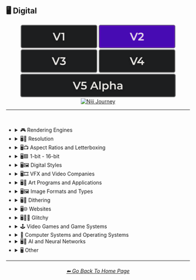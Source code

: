 <h2>🖥 Digital</h2>

<div align="center">

[<img src="/Images/Repo_Parts/Buttons/Version_Buttons/button_version_V1_inactive.webp?raw=true" alt="MidJourney V1" height="64" />](/Pages/MJ_V1/Style_Pages/Sphere/Digital.md)
[<img src="/Images/Repo_Parts/Buttons/Version_Buttons/button_version_V2_active.webp?raw=true" alt="MidJourney V2" height="64" />](/Pages/MJ_V2/Style_Pages/Sphere/Digital.md)
[<img src="/Images/Repo_Parts/Buttons/Version_Buttons/button_version_V3_inactive.webp?raw=true" alt="MidJourney V3" height="64" />](/Pages/MJ_V3/Style_Pages/Sphere/Digital.md)
[<img src="/Images/Repo_Parts/Buttons/Version_Buttons/button_version_V4_inactive.webp?raw=true" alt="MidJourney V4" height="64" />](/Pages/MJ_V4/Style_Pages/Just_The_Style/Digital.md)
<br>
[<img src="/Images/Repo_Parts/Buttons/Version_Buttons/button_version_V5_Alpha_inactive_half.webp?raw=true" alt="MidJourney V5" height="64" />](/Pages/MJ_V5/Style_Pages/Just_The_Style/Digital.md)
[<img src="/Images/Repo_Parts/Buttons/Version_Buttons/button_version_niji_inactive_half.webp?raw=true" alt="Niji Journey" height="64" />](/Pages/Niji_Journey/Niji_V4/Style_Pages/Digital.md)

</div>

<hr>
<br>


- <details><summary>🎮 Rendering Engines</summary><p><div align="center">

	| Rendering Engine |
	| :-: |
	| <img src="/Images/MJ_V2/MidJourney_Styles_(sphere)/Wave_13/sphere_Rendering_Engine.webp?raw=true" width="256" /> |
	
	<br>

	| Octane | Cinema4D | C4D |
	| :-: | :-: | :-: |
	| <img src="/Images/MJ_V2/MidJourney_Styles_(sphere)/sphere_octane.webp?raw=true" width="256" /> | <img src="/Images/MJ_V2/MidJourney_Styles_(sphere)/sphere_Cinema4D.webp?raw=true" width="256" /> | <img src="/Images/MJ_V2/MidJourney_Styles_(sphere)/sphere_c4d.webp?raw=true/Images/MJ_V2/MidJourney_Styles_(sphere)/sphere_c4d.webp?raw=true" width="256" /> |
	
	<br>
	
	| Unreal Engine | Unity Engine |
	| :-: | :-: |
	| <img src="/Images/MJ_V2/MidJourney_Styles_(sphere)/sphere_unrealengine.webp?raw=true" width="256" /> | <img src="/Images/MJ_V2/MidJourney_Styles_(sphere)/sphere_unityengine.webp?raw=true" width="256" /> |
	
	<br>
	
	| Rendered in Houdini | Houdini-Render | Redshift Render |
	| :-: | :-: | :-: |
	| <img src="/Images/MJ_V2/MidJourney_Styles_(sphere)/sphere_RenderedInHoudini.webp?raw=true" width="256" /> | <img src="/Images/MJ_V2/MidJourney_Styles_(sphere)/sphere_Houdini-Render.webp?raw=true" width="256" /> | <img src="/Images/MJ_V2/MidJourney_Styles_(sphere)/sphere_RedshiftRender.webp?raw=true" width="256" /> |

	<br>
	
	| Blender Render | Cycles Render | OptiX-Render |
	| :-: | :-: | :-: |
	| <img src="/Images/MJ_V2/MidJourney_Styles_(sphere)/sphere_blenderrender.webp?raw=true" width="256" /> | <img src="/Images/MJ_V2/MidJourney_Styles_(sphere)/sphere_cyclesrender.webp?raw=true" width="256" /> | <img src="/Images/MJ_V2/MidJourney_Styles_(sphere)/sphere_OptiX-Render.webp?raw=true" width="256" /> |

	<br>
	
	| Povray | Vray | CryEngine |
	| :-: | :-: | :-: |
	| <img src="/Images/MJ_V2/MidJourney_Styles_(sphere)/sphere_Povray.webp?raw=true" width="256" /> | <img src="/Images/MJ_V2/MidJourney_Styles_(sphere)/sphere_vray.webp?raw=true" width="256" /> | <img src="/Images/MJ_V2/MidJourney_Styles_(sphere)/sphere_CryEngine.webp?raw=true" width="256" /> | 
	
	<br>
	
	| LuxCoreRender | Silicon Render |
	| :-: | :-: |
	| <img src="/Images/MJ_V2/MidJourney_Styles_(sphere)/sphere_LuxCoreRender.webp?raw=true" width="256" /> | <img src="/Images/MJ_V2/MidJourney_Styles_(sphere)/Wave_11/sphere_Silicon_Render.webp?raw=true" width="256" /> |

	<br>

	| MentalRay-Render | Raylectron |
	| :-: | :-: |
	| <img src="/Images/MJ_V2/MidJourney_Styles_(sphere)/sphere_MentalRay-Render.webp?raw=true" width="256" /> | <img src="/Images/MJ_V2/MidJourney_Styles_(sphere)/sphere_Raylectron.webp?raw=true" width="256" /> |

	<br>
	
	| Infini-D-Render | Zbrush | Sketchfab |
	| :-: | :-: | :-: |
	| <img src="/Images/MJ_V2/MidJourney_Styles_(sphere)/sphere_Infini-D-Render.webp?raw=true" width="256" /> | <img src="/Images/MJ_V2/MidJourney_Styles_(sphere)/sphere_Zbrush.webp?raw=true" width="256" /> | <img src="/Images/MJ_V2/MidJourney_Styles_(sphere)/sphere_Sketchfab.webp?raw=true" width="256" /> |
	
	<br>
	
	| OpenGL | DirectX |
	| :-: | :-: |
	| <img src="/Images/MJ_V2/MidJourney_Styles_(sphere)/sphere_OpenGL.webp?raw=true" width="256" /> | <img src="/Images/MJ_V2/MidJourney_Styles_(sphere)/sphere_DirectX.webp?raw=true" width="256" /> |

	<br>
	
	| Autodesk 3ds Max | SketchUp | Terragen |
	| :-: | :-: | :-: |
	| <img src="/Images/MJ_V2/MidJourney_Styles_(sphere)/sphere_Autodesk_3ds_Max.webp?raw=true" width="256" /> | <img src="/Images/MJ_V2/MidJourney_Styles_(sphere)/sphere_SketchUp.webp?raw=true" width="256" /> | <img src="/Images/MJ_V2/MidJourney_Styles_(sphere)/sphere_Terragen.webp?raw=true" width="256" /> |

	<br>
	
	| Arnold Render |
	| :-: |
	| <img src="/Images/MJ_V2/MidJourney_Styles_(sphere)/Wave_14/sphere_Arnold_Render.webp?raw=true" width="256" /> |

  </div></p></details>


- <details><summary>🖥📐 Resolution</summary><p><div align="center">

	| 4k | 8k | 16k |
	| :-: | :-: | :-: |
	| <img src="/Images/MJ_V2/MidJourney_Styles_(sphere)/sphere_4k.webp?raw=true" width="256" /> | <img src="/Images/MJ_V2/MidJourney_Styles_(sphere)/sphere_8k.webp?raw=true" width="256" /> | <img src="/Images/MJ_V2/MidJourney_Styles_(sphere)/sphere_16k.webp?raw=true" width="256" /> |
	
	<br>
	
	| 32k | Super-Resolution |
	| :-: | :-: |
	|  <img src="/Images/MJ_V2/MidJourney_Styles_(sphere)/sphere_32k.webp?raw=true" width="256" />	| <img src="/Images/MJ_V2/MidJourney_Styles_(sphere)/sphere_Super-resolution.webp?raw=true" width="256" /> |
	
	<br>

	| UHD | Ultra-HD |
	| :-: | :-: |
	| <img src="/Images/MJ_V2/MidJourney_Styles_(sphere)/Wave_14/sphere_UHD.webp?raw=true" width="256" /> | <img src="/Images/MJ_V2/MidJourney_Styles_(sphere)/sphere_Ultra-HD.webp?raw=true" width="256" /> |

	<br>
	
	| HD | Full-HD |
	| :-: | :-: |
	| <img src="/Images/MJ_V2/MidJourney_Styles_(sphere)/sphere_HD.webp?raw=true" width="256" /> | <img src="/Images/MJ_V2/MidJourney_Styles_(sphere)/sphere_Full-HD.webp?raw=true" width="256" /> |

	<br>

	| 144p | 240p | 480p |
	| :-: | :-: | :-: |
	| <img src="/Images/MJ_V2/MidJourney_Styles_(sphere)/Wave_9/sphere_144p.webp?raw=true" width="256" /> | <img src="/Images/MJ_V2/MidJourney_Styles_(sphere)/Wave_9/sphere_240p.webp?raw=true" width="256" /> | <img src="/Images/MJ_V2/MidJourney_Styles_(sphere)/Wave_9/sphere_480p.webp?raw=true" width="256" /> |

	<br>

	| 720p | 1080p |
	| :-: | :-: |
	| <img src="/Images/MJ_V2/MidJourney_Styles_(sphere)/Wave_9/sphere_720p.webp?raw=true" width="256" /> | <img src="/Images/MJ_V2/MidJourney_Styles_(sphere)/Wave_9/sphere_1080p.webp?raw=true" width="256" /> |

	</div></p></details>



- <details><summary>🖥📺 Aspect Ratios and Letterboxing</summary><p><div align="center">

	| Fullscreen | Widescreen | Anamorphic Widescreen |
	| :-: | :-: | :-: |
	| <img src="/Images/MJ_V2/MidJourney_Styles_(sphere)/Wave_9/sphere_Fullscreen.webp?raw=true" width="256" /> | <img src="/Images/MJ_V2/MidJourney_Styles_(sphere)/Wave_9/sphere_Widescreen.webp?raw=true" width="256" /> | <img src="/Images/MJ_V2/MidJourney_Styles_(sphere)/Wave_9/sphere_Anamorphic_Widescreen.webp?raw=true" width="256" /> |

	| Pillarbox | Letterboxing | Windowbox |
	| :-: | :-: | :-: |
	| <img src="/Images/MJ_V2/MidJourney_Styles_(sphere)/Wave_9/sphere_Pillarbox.webp?raw=true" width="256" /> | <img src="/Images/MJ_V2/MidJourney_Styles_(sphere)/Wave_9/sphere_Letterboxing.webp?raw=true" width="256" /> | <img src="/Images/MJ_V2/MidJourney_Styles_(sphere)/Wave_9/sphere_Windowbox.webp?raw=true" width="256" /> |

	</div></p></details>


- <details><summary>🖥🟩 1-bit - 16-bit</summary><p><div align="center">

	| 1-bit | 2-bit | 3-bit |
	| :-: | :-: | :-: |
	| <img src="/Images/MJ_V2/MidJourney_Styles_(sphere)/sphere_1-bit.webp?raw=true" width="256" /> | <img src="/Images/MJ_V2/MidJourney_Styles_(sphere)/sphere_2-bit.webp?raw=true" width="256" /> | <img src="/Images/MJ_V2/MidJourney_Styles_(sphere)/sphere_3-bit.webp?raw=true" width="256" /> | 
	
	<br>
	
	| 4-bit | 4-bit RGB | 6-bit |
	| :-: | :-: | :-: |
	| <img src="/Images/MJ_V2/MidJourney_Styles_(sphere)/sphere_4-bit.webp?raw=true" width="256" /> | <img src="/Images/MJ_V2/MidJourney_Styles_(sphere)/sphere_4-bitRGB.webp?raw=true" width="256" /> | <img src="/Images/MJ_V2/MidJourney_Styles_(sphere)/sphere_6-bit.webp?raw=true" width="256" /> |
	
	<br>
	
	| 8-bit | 8-bit RGB |
	| :-: | :-: |
	| <img src="/Images/MJ_V2/MidJourney_Styles_(sphere)/sphere_8-bit.webp?raw=true" width="256" /> | <img src="/Images/MJ_V2/MidJourney_Styles_(sphere)/sphere_8-bitRGB.webp?raw=true" width="256" /> |
	
	<br>
	
	| 12-bit | 12-bit RGB |
	| :-: | :-: |
	| <img src="/Images/MJ_V2/MidJourney_Styles_(sphere)/sphere_12-bit.webp?raw=true" width="256" /> | <img src="/Images/MJ_V2/MidJourney_Styles_(sphere)/sphere_12-bitRGB.webp?raw=true" width="256" /> |

	<br>
	
	| 16-bit | 16-bit RGB |
	| :-: | :-: |
	| <img src="/Images/MJ_V2/MidJourney_Styles_(sphere)/sphere_16-bit.webp?raw=true" width="256" /> | <img src="/Images/MJ_V2/MidJourney_Styles_(sphere)/sphere_16-bitRGB.webp?raw=true" width="256" /> |

	</div></p></details>


- <details><summary>🖥🖼 Digital Styles</summary><p><div align="center">

	| AR | VR | HQ |
	| :-: | :-: | :-: |
	| <img src="/Images/MJ_V2/MidJourney_Styles_(sphere)/sphere_AR.webp?raw=true" width="256" /> | <img src="/Images/MJ_V2/MidJourney_Styles_(sphere)/sphere_VR.webp?raw=true" width="256" /> | <img src="/Images/MJ_V2/MidJourney_Styles_(sphere)/Wave_14/sphere_HQ.webp?raw=true" width="256" /> |

	<br>
	
    | Virtualcore | Technocore |
    | :-: | :-: |
    | <img src="/Images/MJ_V2/MidJourney_Styles_(sphere)/sphere_Virtualcore.webp?raw=true" width="256" /> | <img src="/Images/MJ_V2/MidJourney_Styles_(sphere)/sphere_Technocore.webp?raw=true" width="256" /> |

    <br>

    | Cyberspace | Cyberdelic |
    | :-: | :-: |
    | <img src="/Images/MJ_V2/MidJourney_Styles_(sphere)/Wave_11/sphere_Cyberspace.webp?raw=true" width="256" /> | <img src="/Images/MJ_V2/MidJourney_Styles_(sphere)/sphere_Cyberdelic.webp?raw=true" width="256" /> |

    <br>

	| Cyberprep | Cybernoir | Cybernetics |
	| :-: | :-: | :-: |
	| <img src="/Images/MJ_V2/MidJourney_Styles_(sphere)/sphere_Cyberprep.webp?raw=true" width="256" /> | <img src="/Images/MJ_V2/MidJourney_Styles_(sphere)/Wave_11/sphere_Cybernoir.webp?raw=true" width="256" /> | <img src="/Images/MJ_V2/MidJourney_Styles_(sphere)/Wave_14/sphere_Cybernetics.webp?raw=true" width="256" /> |

	<br>

	| Hexatron | Trillwave |
	| :-: | :-: |
	| <img src="/Images/MJ_V2/MidJourney_Styles_(sphere)/sphere_Hexatron.webp?raw=true" width="256" /> | <img src="/Images/MJ_V2/MidJourney_Styles_(sphere)/Wave_11/sphere_Trillwave.webp?raw=true" width="256" /> |

	<br>

    | Analog | Analogpunk |
    | :-: | :-: |
    | <img src="/Images/MJ_V2/MidJourney_Styles_(sphere)/Wave_13/sphere_Analog.webp?raw=true" width="256" /> | <img src="/Images/MJ_V2/MidJourney_Styles_(sphere)/sphere_Analogpunk.webp?raw=true" width="256" /> |

    <br>

    | Digital | Digitalpunk |
    | :-: | :-: |
    | <img src="/Images/MJ_V2/MidJourney_Styles_(sphere)/Wave_13/sphere_Digital.webp?raw=true" width="256" /> | <img src="/Images/MJ_V2/MidJourney_Styles_(sphere)/sphere_Digitalpunk.webp?raw=true" width="256" /> |

    <br>

	| Cyber Minimalism | Frutiger Aero | Abstract Tech |
	| :-: | :-: | :-: |
	| <img src="/Images/MJ_V2/MidJourney_Styles_(sphere)/Wave_10/sphere_Cyber_Minimalism.webp?raw=true" width="256" /> | <img src="/Images/MJ_V2/MidJourney_Styles_(sphere)/Wave_10/sphere_Frutiger_Aero.webp?raw=true" width="256" /> | <img src="/Images/MJ_V2/MidJourney_Styles_(sphere)/Wave_10/sphere_Abstract_Tech.webp?raw=true" width="256" /> |

	<br>

    | Emulated | Pixelscape |
    | :-: | :-: |
    | <img src="/Images/MJ_V2/MidJourney_Styles_(sphere)/sphere_Pixelscape.webp?raw=true" width="256" /> | <img src="/Images/MJ_V2/MidJourney_Styles_(sphere)/sphere_Emulated.webp?raw=true" width="256" /> |

	<br>

	| Memecore | Old Memecore |
	| :-: | :-: |
	| <img src="/Images/MJ_V2/MidJourney_Styles_(sphere)/Wave_9/sphere_Memecore.webp?raw=true" width="256" /> | <img src="/Images/MJ_V2/MidJourney_Styles_(sphere)/Wave_10/sphere_Old_Memecore.webp?raw=true" width="256" /> |

	<br>

	| Old Web |
	| :-: |
	| <img src="/Images/MJ_V2/MidJourney_Styles_(sphere)/Wave_10/sphere_Old_Web.webp?raw=true" width="256" /> |

	<br>

	| Algorithmic |
	| :-: |
	| <img src="/Images/MJ_V2/MidJourney_Styles_(sphere)/sphere_algorithmic.webp?raw=true" width="256" /> |

  </div></p></details>
 
- <details><summary>🖥🎞 VFX and Video Companies</summary><p><div align="center">

	| Disney | Pixar | Dreamworks |
    | :-: | :-: | :-: |
    | <img src="/Images/MJ_V2/MidJourney_Styles_(sphere)/sphere_Disney.webp?raw=true" width="256" /> | <img src="/Images/MJ_V2/MidJourney_Styles_(sphere)/sphere_Pixar.webp?raw=true" width="256" /> | <img src="/Images/MJ_V2/MidJourney_Styles_(sphere)/sphere_Dreamworks.webp?raw=true" width="256" /> |

    | IMAX | Imageworks | Framestore |
    | :-: | :-: | :-: |
    | <img src="/Images/MJ_V2/MidJourney_Styles_(sphere)/sphere_IMAX.webp?raw=true" width="256" /> | <img src="/Images/MJ_V2/MidJourney_Styles_(sphere)/sphere_Imageworks.webp?raw=true" width="256" /> | <img src="/Images/MJ_V2/MidJourney_Styles_(sphere)/sphere_Framestore.webp?raw=true" width="256" /> |

    | Pixomondo | Luma Pictures | Criterion Collection |
    | :-: | :-: | :-: |
    | <img src="/Images/MJ_V2/MidJourney_Styles_(sphere)/sphere_Pixomondo.webp?raw=true" width="256" /> | <img src="/Images/MJ_V2/MidJourney_Styles_(sphere)/sphere_Luma_Pictures.webp?raw=true" width="256" /> | <img src="/Images/MJ_V2/MidJourney_Styles_(sphere)/sphere_Criterion_Collection.webp?raw=true" width="256" /> |

  </div></p></details>

- <details><summary>🖥🎨 Art Programs and Applications</summary><p><div align="center">

	| Program | App | Application |
	| :-: | :-: | :-: |
	| <img src="/Images/MJ_V2/MidJourney_Styles_(sphere)/Wave_13/sphere_Program.webp?raw=true" width="256" /> | <img src="/Images/MJ_V2/MidJourney_Styles_(sphere)/Wave_13/sphere_App.webp?raw=true" width="256" /> | <img src="/Images/MJ_V2/MidJourney_Styles_(sphere)/Wave_13/sphere_Application.webp?raw=true" width="256" /> |
	
	<br>

	| Microsoft Paint | MSPaint | Drawn in Kid Pix |
	| :-: | :-: | :-: |
	| <img src="/Images/MJ_V2/MidJourney_Styles_(sphere)/sphere_MicrosoftPaint.webp?raw=true" width="256" /> | <img src="/Images/MJ_V2/MidJourney_Styles_(sphere)/sphere_MSPaint.webp?raw=true" width="256" /> | <img src="/Images/MJ_V2/MidJourney_Styles_(sphere)/sphere_Drawn_in_Kid_Pix.webp?raw=true" width="256" /> |
	
	<br>
	
	| Photoshop | Adobe Lightroom | Drawn in Illustrator |
	| :-: | :-: | :-: |
	| <img src="/Images/MJ_V2/MidJourney_Styles_(sphere)/sphere_photoshop.webp?raw=true" width="256" /> | <img src="/Images/MJ_V2/MidJourney_Styles_(sphere)/sphere_Adobe_Lightroom.webp?raw=true" width="256" /> | <img src="/Images/MJ_V2/MidJourney_Styles_(sphere)/sphere_Drawn_in_Illustrator.webp?raw=true" width="256" /> |

	<br>

	| Adobe Premier | After Effects |
	| :-: | :-: |
	| <img src="/Images/MJ_V2/MidJourney_Styles_(sphere)/sphere_Adobe_Premier.webp?raw=true" width="256" /> | <img src="/Images/MJ_V2/MidJourney_Styles_(sphere)/sphere_After_Effects.webp?raw=true" width="256" /> |

	<br>

    | Adobe Flash | Shockwave Flashplayer |
    | :-: | :-: |
    | <img src="/Images/MJ_V2/MidJourney_Styles_(sphere)/sphere_Adobe_Flash.webp?raw=true" width="256" /> | <img src="/Images/MJ_V2/MidJourney_Styles_(sphere)/sphere_Shockwave_Flashplayer.webp?raw=true" width="256" /> |

	<br>

	| Drawn in Paint.NET | Drawn in GIMP | Drawn in Photo-Paint-X5 |
    | :-: | :-: | :-: |
    | <img src="/Images/MJ_V2/MidJourney_Styles_(sphere)/sphere_Drawn_in_Paint.NET.webp?raw=true" width="256" /> | <img src="/Images/MJ_V2/MidJourney_Styles_(sphere)/sphere_Drawn_in_GIMP.webp?raw=true" width="256" /> | <img src="/Images/MJ_V2/MidJourney_Styles_(sphere)/sphere_Drawn_in_Photo-Paint-X5.webp?raw=true" width="256" /> |

	<br>

	| Drawn in Aseprite | Drawn in Pyxel Edit |
    | :-: | :-: |
    | <img src="/Images/MJ_V2/MidJourney_Styles_(sphere)/sphere_Drawn_in_Aseprite.webp?raw=true" width="256" /> | <img src="/Images/MJ_V2/MidJourney_Styles_(sphere)/sphere_Drawn_in_Pyxel_Edit.webp?raw=true" width="256" /> |

  </div></p></details>



- <details><summary>🖥🖼 Image Formats and Types</summary><p><div align="center">

	| Graphic | Graphics |
	| :-: | :-: |
	| <img src="/Images/MJ_V2/MidJourney_Styles_(sphere)/Wave_13/sphere_Graphic.webp?raw=true" width="256" /> | <img src="/Images/MJ_V2/MidJourney_Styles_(sphere)/Wave_13/sphere_Graphics.webp?raw=true" width="256" /> |
	
	<br>
	
	| Picture | Image |
	| :-: | :-: |
	| <img src="/Images/MJ_V2/MidJourney_Styles_(sphere)/Wave_13/sphere_Picture.webp?raw=true" width="256" /> | <img src="/Images/MJ_V2/MidJourney_Styles_(sphere)/Wave_13/sphere_Image.webp?raw=true" width="256" /> |
	
	<br>

	| Raster | Vector Graphics |
	| :-: | :-: |
	| <img src="/Images/MJ_V2/MidJourney_Styles_(sphere)/sphere_raster.webp?raw=true" width="256" /> | <img src="/Images/MJ_V2/MidJourney_Styles_(sphere)/sphere_vectorgraphics.webp?raw=true" width="256" /> |
	
	<br>
	
	| Bitmap | Jpeg | Icon |
	| :-: | :-: | :-: |
	| <img src="/Images/MJ_V2/MidJourney_Styles_(sphere)/sphere_bitmap.webp?raw=true" width="256" /> | <img src="/Images/MJ_V2/MidJourney_Styles_(sphere)/sphere_jpeg.webp?raw=true" width="256" /> | <img src="/Images/MJ_V2/MidJourney_Styles_(sphere)/sphere_icon.webp?raw=true" width="256" /> |
	
	<br>

	| Animated GIF | Video |
	| :-: | :-: |
	| <img src="/Images/MJ_V2/MidJourney_Styles_(sphere)/Wave_10/sphere_Animated_GIF.webp?raw=true" width="256" /> | <img src="/Images/MJ_V2/MidJourney_Styles_(sphere)/Wave_13/sphere_Video.webp?raw=true" width="256" /> |

	<br>

	| Render | Rendered | Rendering |
	| :-: | :-: | :-: |
	| <img src="/Images/MJ_V2/MidJourney_Styles_(sphere)/Wave_13/sphere_Render.webp?raw=true" width="256" /> | <img src="/Images/MJ_V2/MidJourney_Styles_(sphere)/Wave_13/sphere_Rendered.webp?raw=true" width="256" /> | <img src="/Images/MJ_V2/MidJourney_Styles_(sphere)/Wave_13/sphere_Rendering.webp?raw=true" width="256" /> |
	
	<br>

	| 3D Model | 3D Render | Precision Rendering |
	| :-: | :-: | :-: |
	| <img src="/Images/MJ_V2/MidJourney_Styles_(sphere)/sphere_3Dmodel.webp?raw=true" width="256" /> | <img src="/Images/MJ_V2/MidJourney_Styles_(sphere)/sphere_3Drender.webp?raw=true" width="256" /> | <img src="/Images/MJ_V2/MidJourney_Styles_(sphere)/sphere_Precision_Rendering.webp?raw=true" width="256" /> |
	
	<br>
	
	| Wiremap | Lowpoly | Low Poly |
	| :-: | :-: | :-: |
	| <img src="/Images/MJ_V2/MidJourney_Styles_(sphere)/sphere_Wiremap.webp?raw=true" width="256" /> | <img src="/Images/MJ_V2/MidJourney_Styles_(sphere)/sphere_Lowpoly.webp?raw=true" width="256" /> | <img src="/Images/MJ_V2/MidJourney_Styles_(sphere)/sphere_Low_Poly.webp?raw=true" width="256" /> |

	<br>

	| Pre-Rendered Graphics | Physically Based Rendering |
    | :-: | :-: |
    | <img src="/Images/MJ_V2/MidJourney_Styles_(sphere)/sphere_Pre-rendered_graphics.webp?raw=true" width="256" /> | <img src="/Images/MJ_V2/MidJourney_Styles_(sphere)/sphere_Physically_Based_Rendering.webp?raw=true" width="256" /> |

    <br>
	
	| Holographic | Holography |
	| :-: | :-: |
	| <img src="/Images/MJ_V2/MidJourney_Styles_(sphere)/sphere_holographic.webp?raw=true" width="256" /> | <img src="/Images/MJ_V2/MidJourney_Styles_(sphere)/sphere_Holography.webp?raw=true" width="256" /> |
	
	<br>
	
	| Texture | Seamless Texture |
	| :-: | :-: |
	| <img src="/Images/MJ_V2/MidJourney_Styles_(sphere)/Wave_13/sphere_Texture.webp?raw=true" width="256" /> | <img src="/Images/MJ_V2/MidJourney_Styles_(sphere)/Wave_13/sphere_Seamless_Texture.webp?raw=true" width="256" /> |
	
	<br>

	| Digital Art | Pixel Art | Voxel Art |
	| :-: | :-: | :-: |
	| <img src="/Images/MJ_V2/MidJourney_Styles_(sphere)/sphere_digitalart.webp?raw=true" width="256" /> | <img src="/Images/MJ_V2/MidJourney_Styles_(sphere)/sphere_pixelart.webp?raw=true" width="256" /> | <img src="/Images/MJ_V2/MidJourney_Styles_(sphere)/sphere_voxelart.webp?raw=true" width="256" /> | 
	
	<br>

	| Pixel-Perfect | ASCII | Tilemap |
	| :-: | :-: | :-: |
	| <img src="/Images/MJ_V2/MidJourney_Styles_(sphere)/sphere_Pixel-Perfect.webp?raw=true" width="256" /> | <img src="/Images/MJ_V2/MidJourney_Styles_(sphere)/sphere_ASCII.webp?raw=true" width="256" /> | <img src="/Images/MJ_V2/MidJourney_Styles_(sphere)/sphere_tilemap.webp?raw=true" width="256" /> |
	
	<br>
	
	| Meme | NFT | Clip Art |
	| :-: | :-: | :-: |
	| <img src="/Images/MJ_V2/MidJourney_Styles_(sphere)/sphere_Meme.webp?raw=true" width="256" /> | <img src="/Images/MJ_V2/MidJourney_Styles_(sphere)/sphere_NFT.webp?raw=true" width="256" /> | <img src="/Images/MJ_V2/MidJourney_Styles_(sphere)/sphere_Clip_Art.webp?raw=true" width="256" /> |
	
	<br>
	
	| Photomontage | Stock Photo | Wallpaper |
	| :-: | :-: | :-: |
	| <img src="/Images/MJ_V2/MidJourney_Styles_(sphere)/sphere_Photomontage.webp?raw=true" width="256" /> | <img src="/Images/MJ_V2/MidJourney_Styles_(sphere)/sphere_Stock_Photo.webp?raw=true" width="256" /> | <img src="/Images/MJ_V2/MidJourney_Styles_(sphere)/sphere_Wallpaper.webp?raw=true" width="256" /> |

	<br>

	| Procedural Texture | Algorithmic Art | Character Design |
	| :-: | :-: | :-: |
	| <img src="/Images/MJ_V2/MidJourney_Styles_(sphere)/sphere_Procedural_Texture.webp?raw=true" width="256" /> | <img src="/Images/MJ_V2/MidJourney_Styles_(sphere)/sphere_Algorithmic_Art.webp?raw=true" width="256" /> | <img src="/Images/MJ_V2/MidJourney_Styles_(sphere)/Wave_12/sphere_Character_Design.webp?raw=true" width="256" /> |

	<br>
	
	| Creative Commons Attribution |
	| :-: |
	| <img src="/Images/MJ_V2/MidJourney_Styles_(sphere)/Wave_14/sphere_Creative_Commons_Attribution.webp?raw=true" width="256" /> |

  </div></p></details>



- <details><summary>🖥🏁 Dithering</summary><p><div align="center">

	| Dither | Dithering |
	| :-: | :-: |
	| <img src="/Images/MJ_V2/MidJourney_Styles_(sphere)/Wave_13/sphere_Dither.webp?raw=true" width="256" /> | <img src="/Images/MJ_V2/MidJourney_Styles_(sphere)/sphere_dithering.webp?raw=true" width="256" /> |
	
	<br>

	| Floyd–Steinberg Dithering | Bayer-Matrix Dithering |
	| :-: | :-: |
	| <img src="/Images/MJ_V2/MidJourney_Styles_(sphere)/sphere_FloydSteinberg_Dithering.webp?raw=true" width="256" /> | <img src="/Images/MJ_V2/MidJourney_Styles_(sphere)/sphere_Bayer-Matrix_Dithering.webp?raw=true" width="256" /> |

	<br>

	| 2x2-Bayer-Matrix Dithering | 4x4-Bayer-Matrix Dithering | 8x8-Bayer-Matrix Dithering |
	| :-: | :-: | :-: |
	| <img src="/Images/MJ_V2/MidJourney_Styles_(sphere)/sphere_2x2-Bayer-Matrix_Dithering.webp?raw=true" width="256" /> | <img src="/Images/MJ_V2/MidJourney_Styles_(sphere)/sphere_4x4-Bayer-Matrix_Dithering.webp?raw=true" width="256" /> | <img src="/Images/MJ_V2/MidJourney_Styles_(sphere)/sphere_8x8-Bayer-Matrix_Dithering.webp?raw=true" width="256" /> |

	<br>

	| Burkes Dithering | Stucki Dithering | Atkinson Dithering |
	| :-: | :-: | :-: |
	| <img src="/Images/MJ_V2/MidJourney_Styles_(sphere)/sphere_Burkes_Dithering.webp?raw=true" width="256" /> | <img src="/Images/MJ_V2/MidJourney_Styles_(sphere)/sphere_Stucki_Dithering.webp?raw=true" width="256" /> | <img src="/Images/MJ_V2/MidJourney_Styles_(sphere)/sphere_Atkinson_Dithering.webp?raw=true" width="256" /> |

	<br>

	| Jarvis-Judice-Ninke Dithering | Sierra Dithering | Gradient-Based Error-Diffusion Dithering |
	| :-: | :-: | :-: |
	| <img src="/Images/MJ_V2/MidJourney_Styles_(sphere)/sphere_Jarvis-Judice-Ninke_Dithering.webp?raw=true" width="256" /> | <img src="/Images/MJ_V2/MidJourney_Styles_(sphere)/sphere_Sierra_Dithering.webp?raw=true" width="256" /> | <img src="/Images/MJ_V2/MidJourney_Styles_(sphere)/sphere_Gradient-Based_Error-Diffusion_Dithering.webp?raw=true" width="256" /> |

  </div></p></details>



- <details><summary>🖥🌐 Websites</summary><p><div align="center">

	| Website | Webbrutalism | Geocities |
	| :-: | :-: | :-: |
	| <img src="/Images/MJ_V2/MidJourney_Styles_(sphere)/sphere_Website.webp?raw=true" width="256" /> | <img src="/Images/MJ_V2/MidJourney_Styles_(sphere)/sphere_Webbrutalism.webp?raw=true" width="256" /> | <img src="/Images/MJ_V2/MidJourney_Styles_(sphere)/sphere_Geocities.webp?raw=true" width="256" /> |
	
	<br>

	| Artstation | Trending on Artstation | Polycount |
	| :-: | :-: | :-: |
	| <img src="/Images/MJ_V2/MidJourney_Styles_(sphere)/sphere_Artstation.webp?raw=true" width="256" /> | <img src="/Images/MJ_V2/MidJourney_Styles_(sphere)/sphere_TrendingonArtstation.webp?raw=true" width="256" /> | <img src="/Images/MJ_V2/MidJourney_Styles_(sphere)/Wave_9/sphere_Polycount.webp?raw=true" width="256" /> |
	
	<br>

	| DeviantArt | Flickr | Behance |
	| :-: | :-: | :-: |
	| <img src="/Images/MJ_V2/MidJourney_Styles_(sphere)/sphere_DeviantArt.webp?raw=true" width="256" /> | <img src="/Images/MJ_V2/MidJourney_Styles_(sphere)/sphere_Flickr.webp?raw=true" width="256" />  | <img src="/Images/MJ_V2/MidJourney_Styles_(sphere)/Wave_14/sphere_Behance.webp?raw=true" width="256" /> |

	<br>
	
	| Social Media |
	| :-: |
	| <img src="/Images/MJ_V2/MidJourney_Styles_(sphere)/sphere_Social_Media.webp?raw=true" width="256" /> |

	<br>

	| Art on Instagram | Instagram-Art | Artstation-Art |
	| :-: | :-: | :-: |
	| <img src="/Images/MJ_V2/MidJourney_Styles_(sphere)/sphere_ArtonInstagram.webp?raw=true" width="256" /> | <img src="/Images/MJ_V2/MidJourney_Styles_(sphere)/Wave_13/sphere_Instagram-Art.webp?raw=true" width="256" /> | <img src="/Images/MJ_V2/MidJourney_Styles_(sphere)/Wave_13/sphere_Artstation-Art.webp?raw=true" width="256" /> |
	
	<br>
	
	| CGSociety | Pixiv | Unsplash |
	| :-: | :-: | :-: |
	| <img src="/Images/MJ_V2/MidJourney_Styles_(sphere)/sphere_CGSociety.webp?raw=true" width="256" /> | <img src="/Images/MJ_V2/MidJourney_Styles_(sphere)/sphere_Pixiv.webp?raw=true" width="256" /> | <img src="/Images/MJ_V2/MidJourney_Styles_(sphere)/sphere_Unsplash.webp?raw=true" width="256" /> |

	<br>
	
	| Google Maps |
	| :-: |
	| <img src="/Images/MJ_V2/MidJourney_Styles_(sphere)/Wave_12/sphere_Google_Maps.webp?raw=true" width="256" /> |

  </div></p></details>


- <details><summary>🖥👩‍💻 Glitchy</summary><p><div align="center">

	| Glitchcore | Matrix |
	| :-: | :-: |
	| <img src="/Images/MJ_V2/MidJourney_Styles_(sphere)/sphere_Glitchcore.webp?raw=true" width="256" /> | <img src="/Images/MJ_V2/MidJourney_Styles_(sphere)/sphere_matrix.webp?raw=true" width="256" /> |

	| Glitchy | Glitching |
	| :-: | :-: |
	| <img src="/Images/MJ_V2/MidJourney_Styles_(sphere)/sphere_glitchy.webp?raw=true" width="256" /> | <img src="/Images/MJ_V2/MidJourney_Styles_(sphere)/sphere_Glitching.webp?raw=true" width="256" /> |
	
	<br>
	
	| Data Moshing | Datamoshing | Databending |
	| :-: | :-: | :-: |
	| <img src="/Images/MJ_V2/MidJourney_Styles_(sphere)/sphere_data_moshing.webp?raw=true" width="256" /> | <img src="/Images/MJ_V2/MidJourney_Styles_(sphere)/sphere_datamoshing.webp?raw=true" width="256" /> | <img src="/Images/MJ_V2/MidJourney_Styles_(sphere)/sphere_Databending.webp?raw=true" width="256" /> |
	
	<br>
	
	| Data Manipulation | Artifacting | Fuzzing |
	| :-: | :-: | :-: |
	| <img src="/Images/MJ_V2/MidJourney_Styles_(sphere)/sphere_Data_Manipulation.webp?raw=true" width="256" /> | <img src="/Images/MJ_V2/MidJourney_Styles_(sphere)/sphere_Artifacting.webp?raw=true" width="256" /> | <img src="/Images/MJ_V2/MidJourney_Styles_(sphere)/sphere_Fuzzing.webp?raw=true" width="256" /> |

  </div></p></details>


- <details><summary>🕹 Video Games and Game Systems</summary><p>

  - <details><summary>🕹🖼 Video Game Styles</summary><p><div align="center">

	| Game | Video Game | Flash Game |
	| :-: | :-: | :-: |
	| <img src="/Images/MJ_V2/MidJourney_Styles_(sphere)/Wave_13/sphere_Game.webp?raw=true" width="256" /> | <img src="/Images/MJ_V2/MidJourney_Styles_(sphere)/sphere_videogame.webp?raw=true" width="256" /> | <img src="/Images/MJ_V2/MidJourney_Styles_(sphere)/sphere_Flash_Game.webp?raw=true" width="256" /> |
	
	<br>
	
	| HD Mod |
	| :-: |
	| <img src="/Images/MJ_V2/MidJourney_Styles_(sphere)/sphere_HD_Mod.webp?raw=true" width="256" /> |
	
	<br>
	
	| Gamercore | Nintencore | Nintendo |
	| :-: | :-: | :-: |
	| <img src="/Images/MJ_V2/MidJourney_Styles_(sphere)/sphere_Gamercore.webp?raw=true" width="256" /> | <img src="/Images/MJ_V2/MidJourney_Styles_(sphere)/sphere_Nintencore.webp?raw=true" width="256" /> | <img src="/Images/MJ_V2/MidJourney_Styles_(sphere)/Wave_14/sphere_Nintendo.webp?raw=true" width="256" /> |
	
	<br>
	
	| Tetris | Pacman |
	| :-: | :-: |
	| <img src="/Images/MJ_V2/MidJourney_Styles_(sphere)/sphere_Tetris.webp?raw=true" width="256" /> | <img src="/Images/MJ_V2/MidJourney_Styles_(sphere)/sphere_Pacman.webp?raw=true" width="256" /> |
	
	<br>
	
	| Minecraft | Terraria |
	| :-: | :-: |
	| <img src="/Images/MJ_V2/MidJourney_Styles_(sphere)/sphere_Minecraft.webp?raw=true" width="256" /> | <img src="/Images/MJ_V2/MidJourney_Styles_(sphere)/sphere_Terraria.webp?raw=true" width="256" /> |
	
	<br>
	
	| Roblox |
	| :-: |
	| <img src="/Images/MJ_V2/MidJourney_Styles_(sphere)/Wave_10/sphere_Roblox.webp?raw=true" width="256" /> |
	
	<br>
	
	| No Mans Sky |
	| :-: |
	| <img src="/Images/MJ_V2/MidJourney_Styles_(sphere)/Wave_10/sphere_No_Mans_Sky.webp?raw=true" width="256" /> |
	
	<br>
	
	| Farmville |
	| :-: |
	| <img src="/Images/MJ_V2/MidJourney_Styles_(sphere)/Wave_14/sphere_Farmville.webp?raw=true" width="256" /> |
	
	<br>
	
	| Guitar Hero |
	| :-: |
	| <img src="/Images/MJ_V2/MidJourney_Styles_(sphere)/Wave_14/sphere_Guitar_Hero.webp?raw=true" width="256" /> |
	
	<br>
	
	| Fallout | Skyrim |
	| :-: | :-: |
	| <img src="/Images/MJ_V2/MidJourney_Styles_(sphere)/sphere_Fallout.webp?raw=true" width="256" /> | <img src="/Images/MJ_V2/MidJourney_Styles_(sphere)/sphere_Skyrim.webp?raw=true" width="256" /> |
	
	<br>
	
	| Polybius | LSD-Dream-Emulator |
	| :-: | :-: |
	| <img src="/Images/MJ_V2/MidJourney_Styles_(sphere)/sphere_Polybius.webp?raw=true" width="256" /> | <img src="/Images/MJ_V2/MidJourney_Styles_(sphere)/sphere_LSD-Dream-Emulator.webp?raw=true" width="256" /> |

	</div></p></details>


  - <details><summary>🕹👾 Game System Graphics</summary><p><div align="center">

	| Atari Graphics |
	| :-: |
	| <img src="/Images/MJ_V2/MidJourney_Styles_(sphere)/sphere_AtariGraphics.webp?raw=true" width="256" /> |

	<br>

	| Atari 2600 | Atari 2600 Palette |
	| :-: | :-: |
	| <img src="/Images/MJ_V2/MidJourney_Styles_(sphere)/sphere_Atari_2600.webp?raw=true" width="256" /> | <img src="/Images/MJ_V2/MidJourney_Styles_(sphere)/sphere_Atari_2600_Palette.webp?raw=true" width="256" /> |

	<br>

	| Atari ST | Atari ST Palette |
	| :-: | :-: |
	| <img src="/Images/MJ_V2/MidJourney_Styles_(sphere)/sphere_Atari_ST.webp?raw=true" width="256" /> | <img src="/Images/MJ_V2/MidJourney_Styles_(sphere)/sphere_Atari_ST_Palette.webp?raw=true" width="256" /> |

	<br>

	| PS1 Graphics |
	| :-: |
	| <img src="/Images/MJ_V2/MidJourney_Styles_(sphere)/sphere_PS1_Graphics.webp?raw=true" width="256" /> |

	<br>

	| PS2 Graphics | PS3 Graphics |
	| :-: | :-: |
	| <img src="/Images/MJ_V2/MidJourney_Styles_(sphere)/Wave_10/sphere_PS2_Graphics.webp?raw=true" width="256" /> | <img src="/Images/MJ_V2/MidJourney_Styles_(sphere)/Wave_10/sphere_PS3_Graphics.webp?raw=true" width="256" /> |
	
	<br>
	
	| PS4 Graphics | PS5 Graphics |
	| :-: | :-: |
	| <img src="/Images/MJ_V2/MidJourney_Styles_(sphere)/Wave_10/sphere_PS4_Graphics.webp?raw=true" width="256" /> | <img src="/Images/MJ_V2/MidJourney_Styles_(sphere)/Wave_10/sphere_PS5_Graphics.webp?raw=true" width="256" /> |
	
	<br>
	
	| PSP Graphics | PS Vita Graphics |
	| :-: | :-: |
	| <img src="/Images/MJ_V2/MidJourney_Styles_(sphere)/Wave_10/sphere_PSP_Graphics.webp?raw=true" width="256" /> | <img src="/Images/MJ_V2/MidJourney_Styles_(sphere)/Wave_10/sphere_PS_Vita_Graphics.webp?raw=true" width="256" /> |
	
	<br>

	| Xbox Graphics | Xbox 360 Graphics |
	| :-: | :-: |
	| <img src="/Images/MJ_V2/MidJourney_Styles_(sphere)/Wave_10/sphere_Xbox_Graphics.webp?raw=true" width="256" /> | <img src="/Images/MJ_V2/MidJourney_Styles_(sphere)/sphere_Xbox_360_Graphics.webp?raw=true" width="256" /> |

	<br>

	| Xbox One Graphics | Xbox One X Graphics |
	| :-: | :-: |
	| <img src="/Images/MJ_V2/MidJourney_Styles_(sphere)/Wave_10/sphere_Xbox_One_Graphics.webp?raw=true" width="256" /> | <img src="/Images/MJ_V2/MidJourney_Styles_(sphere)/Wave_10/sphere_Xbox_One_X_Graphics.webp?raw=true" width="256" /> |

	<br>

	| NES | NES Palette |
	| :-: | :-: |
	| <img src="/Images/MJ_V2/MidJourney_Styles_(sphere)/sphere_NES.webp?raw=true" width="256" /> | <img src="/Images/MJ_V2/MidJourney_Styles_(sphere)/sphere_NES_Palette.webp?raw=true" width="256" /> |

	<br>

	| SNES | SNES Palette |
	| :-: | :-: |
	| <img src="/Images/MJ_V2/MidJourney_Styles_(sphere)/sphere_SNES.webp?raw=true" width="256" /> | <img src="/Images/MJ_V2/MidJourney_Styles_(sphere)/sphere_SNES_Palette.webp?raw=true" width="256" /> |

	<br>

	| Nintendo 64 Graphics | GameCube Graphics |
	| :-: | :-: |
	| <img src="/Images/MJ_V2/MidJourney_Styles_(sphere)/sphere_Nintendo_64_Graphics.webp?raw=true" width="256" /> | <img src="/Images/MJ_V2/MidJourney_Styles_(sphere)/Wave_10/sphere_GameCube_Graphics.webp?raw=true" width="256" /> |

	<br>

	| Wii Graphics | Wii U Graphics |
	| :-: | :-: |
	| <img src="/Images/MJ_V2/MidJourney_Styles_(sphere)/sphere_Wii_Graphics.webp?raw=true" width="256" /> | <img src="/Images/MJ_V2/MidJourney_Styles_(sphere)/Wave_10/sphere_Wii_U_Graphics.webp?raw=true" width="256" /> |

	<br>

	| Nintendo Switch Graphics |
	| :-: |
	| <img src="/Images/MJ_V2/MidJourney_Styles_(sphere)/Wave_10/sphere_Nintendo_Switch_Graphics.webp?raw=true" width="256" /> |

	<br>

	| Game Boy | Game Boy Palette | Gameboy Graphics |
	| :-: | :-: | :-: |
	| <img src="/Images/MJ_V2/MidJourney_Styles_(sphere)/sphere_Game_Boy.webp?raw=true" width="256" /> | <img src="/Images/MJ_V2/MidJourney_Styles_(sphere)/sphere_Game_Boy_Palette.webp?raw=true" width="256" /> | <img src="/Images/MJ_V2/MidJourney_Styles_(sphere)/Wave_10/sphere_Gameboy_Graphics.webp?raw=true" width="256" /> |

	<br>

	| Game Boy Color | Game Boy Color Palette |
	| :-: | :-: |
	| <img src="/Images/MJ_V2/MidJourney_Styles_(sphere)/sphere_Game_Boy_Color.webp?raw=true" width="256" /> | <img src="/Images/MJ_V2/MidJourney_Styles_(sphere)/sphere_Game_Boy_Color_Palette.webp?raw=true" width="256" /> |

	<br>

	| Game Boy Advance | Game Boy Advance Palette |
	| :-: | :-: |
	| <img src="/Images/MJ_V2/MidJourney_Styles_(sphere)/sphere_Game_Boy_Advance.webp?raw=true" width="256" /> | <img src="/Images/MJ_V2/MidJourney_Styles_(sphere)/sphere_Game_Boy_Advance_Palette.webp?raw=true" width="256" /> |

	<br>

	| Nintendo DS Graphics | Nintendo 3DS Graphics |
	| :-: | :-: |
	| <img src="/Images/MJ_V2/MidJourney_Styles_(sphere)/Wave_10/sphere_Nintendo_DS_Graphics.webp?raw=true" width="256" /> | <img src="/Images/MJ_V2/MidJourney_Styles_(sphere)/Wave_10/sphere_Nintendo_3DS_Graphics.webp?raw=true" width="256" /> |

	</div></p></details>

  </p></details>
  

- <details><summary>💾 Computer Systems and Operating Systems</summary><p>

  - <details><summary>💾🖥 Computer System Graphics</summary><p><div align="center">

	| PC Graphics |
	| :-: |
	| <img src="/Images/MJ_V2/MidJourney_Styles_(sphere)/Wave_10/sphere_PC_Graphics.webp?raw=true" width="256" /> |

	<br>

	| 90s Computer Graphics | 1990s Computer Graphics |
	| :-: | :-: |
	| <img src="/Images/MJ_V2/MidJourney_Styles_(sphere)/sphere_90scomputergraphics.webp?raw=true" width="256" /> | <img src="/Images/MJ_V2/MidJourney_Styles_(sphere)/sphere_1990s_Computer_Graphics.webp?raw=true" width="256" /> |
	
	<br>
	
	| Commodore 64 | Commodore 64 Palette |
	| :-: | :-: |
	| <img src="/Images/MJ_V2/MidJourney_Styles_(sphere)/sphere_Commodore_64.webp?raw=true" width="256" /> | <img src="/Images/MJ_V2/MidJourney_Styles_(sphere)/sphere_Commodore_64_Palette.webp?raw=true" width="256" /> |

	<br>

	| Commodore 128 | Commodore 128 Palette |
	| :-: | :-: |
	| <img src="/Images/MJ_V2/MidJourney_Styles_(sphere)/sphere_Commodore_128.webp?raw=true" width="256" /> | <img src="/Images/MJ_V2/MidJourney_Styles_(sphere)/sphere_Commodore_128_Palette.webp?raw=true" width="256" /> |

	<br>

	| Commodore VIC-20 | Commodore VIC-20 Palette |
	| :-: | :-: |
	| <img src="/Images/MJ_V2/MidJourney_Styles_(sphere)/sphere_Commodore_VIC-20.webp?raw=true" width="256" /> | <img src="/Images/MJ_V2/MidJourney_Styles_(sphere)/sphere_Commodore_VIC-20_Palette.webp?raw=true" width="256" /> |

	<br>

	| Amiga OCS Graphics | Teletext | Teletext Palette |
	| :-: | :-: | :-: |
	| <img src="/Images/MJ_V2/MidJourney_Styles_(sphere)/sphere_AmigaOCSGraphics.webp?raw=true" width="256" /> | <img src="/Images/MJ_V2/MidJourney_Styles_(sphere)/sphere_Teletext.webp?raw=true" width="256" /> | <img src="/Images/MJ_V2/MidJourney_Styles_(sphere)/sphere_Teletext_Palette.webp?raw=true" width="256" /> |

	<br>

	| Apple II | Apple II Palette |
	| :-: | :-: |
	| <img src="/Images/MJ_V2/MidJourney_Styles_(sphere)/sphere_Apple_II.webp?raw=true" width="256" /> | <img src="/Images/MJ_V2/MidJourney_Styles_(sphere)/sphere_Apple_II_Palette.webp?raw=true" width="256" /> |

	<br>

	| Apple IIGS | IIGS Graphics | Apple IIGS Palette |
	| :-: | :-: | :-: |
	| <img src="/Images/MJ_V2/MidJourney_Styles_(sphere)/sphere_Apple_IIgs.webp?raw=true" width="256" /> | <img src="/Images/MJ_V2/MidJourney_Styles_(sphere)/sphere_IIGSGraphics.webp?raw=true" width="256" /> | <img src="/Images/MJ_V2/MidJourney_Styles_(sphere)/sphere_Apple_IIgs_Palette.webp?raw=true" width="256" /> |

	<br>

	| ZX Spectrum | ZX Spectrum Palette |
	| :-: | :-: |
	| <img src="/Images/MJ_V2/MidJourney_Styles_(sphere)/sphere_ZX_Spectrum.webp?raw=true" width="256" /> | <img src="/Images/MJ_V2/MidJourney_Styles_(sphere)/sphere_ZX_Spectrum_Palette.webp?raw=true" width="256" /> |

	<br>

	| Mattel Aquarius | Mattel Aquarius Palette |
	| :-: | :-: |
	| <img src="/Images/MJ_V2/MidJourney_Styles_(sphere)/sphere_Mattel_Aquarius.webp?raw=true" width="256" /> | <img src="/Images/MJ_V2/MidJourney_Styles_(sphere)/sphere_Mattel_Aquarius_Palette.webp?raw=true" width="256" /> |

	</div></p></details>


  - <details><summary>💾💽 Operating Systems</summary><p><div align="center">

	| OS | Operating System |
	| :-: | :-: |
	| <img src="/Images/MJ_V2/MidJourney_Styles_(sphere)/Wave_13/sphere_OS.webp?raw=true" width="256" /> | <img src="/Images/MJ_V2/MidJourney_Styles_(sphere)/Wave_13/sphere_Operating_System.webp?raw=true" width="256" /> |
	
	<br>
	
	| DOS | MS-DOS |
	| :-: | :-: |
	| <img src="/Images/MJ_V2/MidJourney_Styles_(sphere)/sphere_DOS.webp?raw=true" width="256" /> | <img src="/Images/MJ_V2/MidJourney_Styles_(sphere)/sphere_MS-DOS.webp?raw=true" width="256" /> |

	<br>

	| Windows-95 | Windows-XP | Windows-Vista |
	| :-: | :-: | :-: |
	| <img src="/Images/MJ_V2/MidJourney_Styles_(sphere)/sphere_Windows-95.webp?raw=true" width="256" /> | <img src="/Images/MJ_V2/MidJourney_Styles_(sphere)/sphere_Windows-XP.webp?raw=true" width="256" /> | <img src="/Images/MJ_V2/MidJourney_Styles_(sphere)/sphere_Windows-Vista.webp?raw=true" width="256" /> |

	<br>

	| Windows-7 | Windows-8 |
	| :-: | :-: |
	| <img src="/Images/MJ_V2/MidJourney_Styles_(sphere)/sphere_Windows-7.webp?raw=true" width="256" /> | <img src="/Images/MJ_V2/MidJourney_Styles_(sphere)/sphere_Windows-8.webp?raw=true" width="256" /> |

	<br>

	| Windows-10 | Windows-11 |
	| :-: | :-: |
	| <img src="/Images/MJ_V2/MidJourney_Styles_(sphere)/sphere_Windows-10.webp?raw=true" width="256" /> | <img src="/Images/MJ_V2/MidJourney_Styles_(sphere)/sphere_Windows-11.webp?raw=true" width="256" /> |

	<br>

	| Classic-Mac-OS | Mac-OSX | MacOS |
	| :-: | :-: | :-: |
	| <img src="/Images/MJ_V2/MidJourney_Styles_(sphere)/sphere_Classic-Mac-OS.webp?raw=true" width="256" /> | <img src="/Images/MJ_V2/MidJourney_Styles_(sphere)/sphere_Mac-OSX.webp?raw=true" width="256" /> | <img src="/Images/MJ_V2/MidJourney_Styles_(sphere)/sphere_MacOS.webp?raw=true" width="256" /> |

	<br>

	| iOS | watchOS | WearOS |
	| :-: | :-: | :-: |
	| <img src="/Images/MJ_V2/MidJourney_Styles_(sphere)/sphere_iOS.webp?raw=true" width="256" /> | <img src="/Images/MJ_V2/MidJourney_Styles_(sphere)/sphere_watchOS.webp?raw=true" width="256" /> | <img src="/Images/MJ_V2/MidJourney_Styles_(sphere)/sphere_WearOS.webp?raw=true" width="256" /> |

	<br>

	| Unix | Linux | Ubuntu |
	| :-: | :-: | :-: |
	| <img src="/Images/MJ_V2/MidJourney_Styles_(sphere)/sphere_Unix.webp?raw=true" width="256" /> | <img src="/Images/MJ_V2/MidJourney_Styles_(sphere)/sphere_Linux.webp?raw=true" width="256" /> | <img src="/Images/MJ_V2/MidJourney_Styles_(sphere)/sphere_Ubuntu.webp?raw=true" width="256" /> |

	<br>
	
	| Chrome OS | AmigaOS |
	| :-: | :-: |
	| <img src="/Images/MJ_V2/MidJourney_Styles_(sphere)/sphere_Chrome_OS.webp?raw=true" width="256" /> | <img src="/Images/MJ_V2/MidJourney_Styles_(sphere)/sphere_AmigaOS.webp?raw=true" width="256" /> |

	</div></p></details>

  </p></details>


- <details><summary>🖥🧠 AI and Neural Networks</summary><p><div align="center">

	| AI | Neural Network |
	| :-: | :-: |
	| <img src="/Images/MJ_V2/MidJourney_Styles_(sphere)/Wave_13/sphere_AI.webp?raw=true" width="256" /> | <img src="/Images/MJ_V2/MidJourney_Styles_(sphere)/Wave_13/sphere_Neural_Network.webp?raw=true" width="256" /> |
	
	<br>

	| AI Generated | Neural Art | Neural Style Transfer |
	| :-: | :-: | :-: |
	| <img src="/Images/MJ_V2/MidJourney_Styles_(sphere)/sphere_AIGenerated.webp?raw=true" width="256" /> | <img src="/Images/MJ_V2/MidJourney_Styles_(sphere)/sphere_Neural_Art.webp?raw=true" width="256" /> | <img src="/Images/MJ_V2/MidJourney_Styles_(sphere)/sphere_Neural_Style_Transfer.webp?raw=true" width="256" /> |

	<br>

	| Deep Dream |
	| :-: |
	| <img src="/Images/MJ_V2/MidJourney_Styles_(sphere)/sphere_deepdream.webp?raw=true" width="256" /> |
	
	<br>

	| Generated by Midjourney | Generated by Dall-e | Generated by Dall-e2 |
    | :-: | :-: | :-: |
    | <img src="/Images/MJ_V2/MidJourney_Styles_(sphere)/sphere_Generated_by_Midjourney.webp?raw=true" width="256" /> | <img src="/Images/MJ_V2/MidJourney_Styles_(sphere)/sphere_Generated_by_Dall-e.webp?raw=true" width="256" /> | <img src="/Images/MJ_V2/MidJourney_Styles_(sphere)/sphere_Generated_by_Dall-e2.webp?raw=true" width="256" /> |

    <br>

    | Convolutional Features | Image Segmentation |
    | :-: | :-: |
    | <img src="/Images/MJ_V2/MidJourney_Styles_(sphere)/sphere_Convolutional_Features.webp?raw=true" width="256" /> | <img src="/Images/MJ_V2/MidJourney_Styles_(sphere)/sphere_Image_Segmentation.webp?raw=true" width="256" /> |

  </div></p></details>


- <details><summary>🖥 Other</summary><p><div align="center">

	| Network |
	| :-: |
	| <img src="/Images/MJ_V2/MidJourney_Styles_(sphere)/Wave_13/sphere_Network.webp?raw=true" width="256" /> |
	
	<br>
	
	| Cellular Automata | Conway's Game of Life |
	| :-: | :-: |
	| <img src="/Images/MJ_V2/MidJourney_Styles_(sphere)/sphere_CellularAutomata.webp?raw=true" width="256" /> | <img src="/Images/MJ_V2/MidJourney_Styles_(sphere)/sphere_ConwaysGameofLife.webp?raw=true" width="256" /> |

	<br>
	
	| Macroblock | Photoillustration |
	| :-: | :-: |
	| <img src="/Images/MJ_V2/MidJourney_Styles_(sphere)/sphere_Macroblock.webp?raw=true" width="256" /> | <img src="/Images/MJ_V2/MidJourney_Styles_(sphere)/sphere_Photoillustration.webp?raw=true" width="256" /> |

	<br>
	
	| Captcha | Recaptcha |
	| :-: | :-: |
	| <img src="/Images/MJ_V2/MidJourney_Styles_(sphere)/Wave_12/Sphere_Captcha.webp?raw=true" width="256" /> | <img src="/Images/MJ_V2/MidJourney_Styles_(sphere)/Wave_12/Sphere_Recaptcha.webp?raw=true" width="256" /> |

  </div></p></details>


<hr><!--------------->
<div align="center">
<h6><a href="/README.md">⬅ Go Back To Home Page</a></h6>
</div>
